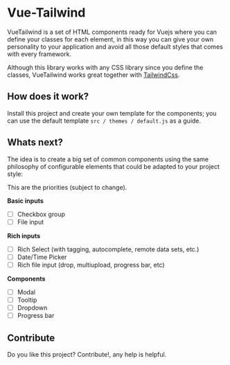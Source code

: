 # Vue-Tailwind 

VueTailwind is a set of HTML components ready for Vuejs where you can define your classes for each element, in this way you can give your own personality to your application and avoid all those default styles that comes with every framework.

Although this library works with any CSS library since you define the classes, VueTailwind works great together with [TailwindCss](https://tailwindcss.com).

## How does it work?

Install this project and create your own template for the components; you can use the default template `src / themes / default.js` as a guide.

## Whats next?

The idea is to create a big set of common components using the same philosophy of configurable elements that could be adapted to your project style:

This are the priorities (subject to change).

**Basic inputs**
- [ ] Checkbox group
- [ ] File input

**Rich inputs**
- [ ] Rich Select (with tagging, autocomplete, remote data sets, etc.)
- [ ] Date/Time Picker
- [ ] Rich file input (drop, multiupload, progress bar, etc)

**Components**
- [ ] Modal
- [ ] Tooltip
- [ ] Dropdown
- [ ] Progress bar

## Contribute
Do you like this project? Contribute!, any help is helpful.
